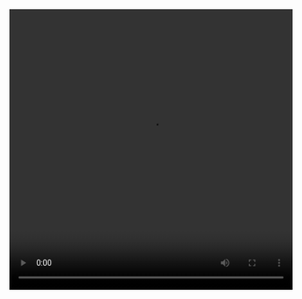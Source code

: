 <video controls="controls" width="100%" height="500px">

  <source src="./video/Inscription-casting.mp4" type="video/mp4">

</video>